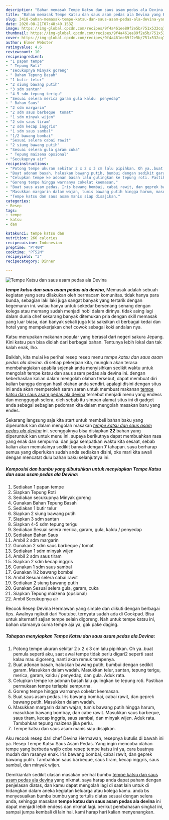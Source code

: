 ```yaml
---
description: "Bahan memasak Tempe Katsu dan saus asam pedas ala Devina yang Bisa Manjain Lidah"
title: "Bahan memasak Tempe Katsu dan saus asam pedas ala Devina yang Bisa Manjain Lidah"
slug: 3418-bahan-memasak-tempe-katsu-dan-saus-asam-pedas-ala-devina-yang-bisa-manjain-lidah
date: 2020-08-21T07:48:40.153Z
image: https://img-global.cpcdn.com/recipes/9f4a461ee89f2e5b/751x532cq70/tempe-katsu-dan-saus-asam-pedas-ala-devina-foto-resep-utama.jpg
thumbnail: https://img-global.cpcdn.com/recipes/9f4a461ee89f2e5b/751x532cq70/tempe-katsu-dan-saus-asam-pedas-ala-devina-foto-resep-utama.jpg
cover: https://img-global.cpcdn.com/recipes/9f4a461ee89f2e5b/751x532cq70/tempe-katsu-dan-saus-asam-pedas-ala-devina-foto-resep-utama.jpg
author: Elmer Webster
ratingvalue: 4.6
reviewcount: 10
recipeingredient:
- "1 papan tempe"
- " Tepung Roti"
- "secukupnya Minyak goreng"
- " Bahan Tepung Basah"
- "1 butir telur"
- "2 siung bawang putih"
- "3 sdm santan"
- "4-5 sdm tepung terigu"
- "Sesuai selera merica garam gula kaldu  penyedap"
- " Bahan Saus"
- "2 sdm margarin"
- "2 sdm saus barbeque  tomat"
- "1 sdm minyak wijen"
- "2 sdm saus tiram"
- "2 sdm kecap inggris"
- "1 sdm saus sambal"
- "1/2 bawang bombai"
- "Sesuai selera cabai rawit"
- "2 siung bawang putih"
- "Sesuai selera gula garam cuka"
- " Tepung maizena opsional"
- "Secukupnya air"
recipeinstructions:
- "Potong tempe ukuran sekitar 2 x 2 x 3 cm lalu pipihkan. Oh ya..buat pemula seperti aku, saat awal tempe tidak perlu digari2 seperti saat kalau mau digoreng, nanti akan remuk tempenya."
- "Buat adonan basah, haluskan bawang putih, bumbui dengan sedikit garam. Masukkan dalam wadah. Masukkan telur, santan, tepung terigu, merica, garam, kaldu / penyedap, dan gula. Aduk rata."
- "Celupkan tempe ke adonan basah lalu gulingkan ke tepung roti. Pastikan permukaan tempe terlapisi sempurna."
- "Goreng tempe hingga warnanya cokelat keemasan."
- "Buat saus asam pedas. Iris bawang bombai, cabai rawit, dan geprek bawang putih. Masukkan dalam wadah."
- "Masukkan margarin dalam wajan, tumis bawang putih hingga harum, masukkan bawang bombay, dan cabe rawit. Masukkan saus barbeque, saus tiram, kecap inggris, saus sambal, dan minyak wijen. Aduk rata. Tambahkan tepung maizena jika perlu."
- "Tempe katsu dan saus asam manis siap disajikan."
categories:
- Resep
tags:
- tempe
- katsu
- dan

katakunci: tempe katsu dan 
nutrition: 266 calories
recipecuisine: Indonesian
preptime: "PT40M"
cooktime: "PT52M"
recipeyield: "3"
recipecategory: Dinner

---
```



![Tempe Katsu dan saus asam pedas ala Devina](https://img-global.cpcdn.com/recipes/9f4a461ee89f2e5b/751x532cq70/tempe-katsu-dan-saus-asam-pedas-ala-devina-foto-resep-utama.jpg)

<b><i>tempe katsu dan saus asam pedas ala devina</i></b>, Memasak adalah sebuah kegiatan yang seru dilakukan oleh bermacam komunitas. tidak hanya para bunda, sebagian laki laki juga sangat banyak yang tertarik dengan kegemaran ini. walau hanya untuk sekedar bersenang senang dengan kolega atau memang sudah menjadi hobi dalam dirinya. tidak asing lagi dalam dunia chef sekarang banyak ditemukan pria dengan skill memasak yang luar biasa, dan banyak sekali juga kita saksikan di berbagai kedai dan hotel yang mempekerjakan chef cowok sebagai koki andalan nya.

Katsu merupakan makanan popular yang berasal dari negeri sakura Jepang. Kini katsu pun bisa diolah dari berbagai bahan. Tentunya lebih lokal dan tak kalah enak, lho.

Baiklah, kita mulai ke perihal resep resep menu <i>tempe katsu dan saus asam pedas ala devina</i>. di setiap pekerjaan kita, mungkin akan terasa membahagiakan apabila sejenak anda menyisihkan sedikit waktu untuk mengolah tempe katsu dan saus asam pedas ala devina ini. dengan keberhasilan kalian dalam mengolah olahan tersebut, dapat membuat diri kalian bangga dengan hasil olahan anda sendiri. apalagi disini dengan situs ini anda akan memperoleh saran saran untuk membuat makanan <u>tempe katsu dan saus asam pedas ala devina</u> tersebut menjadi menu yang endess dan menggugah selera, oleh sebab itu simpan alamat situs ini di gadget anda sebagai sebagian pedoman kita dalam mengolah masakan baru yang endes.


Sekarang langsung saja kita start untuk membeli bahan baku yang diperuntuk kan dalam mengolah masakan <u><i>tempe katsu dan saus asam pedas ala devina</i></u> ini. seenggaknya bisa disiapkan <b>22</b> bahan yang diperuntuk kan untuk menu ini. supaya berikutnya dapat membuahkan rasa yang enak dan sempurna. dan juga sempatkan waktu kita sesaat, sebab kalian akan memulainya sedikit banyak dengan <b>7</b> tahapan. saya berharap semua yang diperlukan sudah anda sediakan disini, oke mari kita awali dengan mencatat dulu bahan baku selanjutnya ini.

<!--inarticleads1-->

##### Komposisi dan bumbu yang dibutuhkan untuk menyiapkan Tempe Katsu dan saus asam pedas ala Devina:

1. Sediakan 1 papan tempe
1. Siapkan  Tepung Roti
1. Sediakan secukupnya Minyak goreng
1. Gunakan  Bahan Tepung Basah
1. Sediakan 1 butir telur
1. Siapkan 2 siung bawang putih
1. Siapkan 3 sdm santan
1. Siapkan 4-5 sdm tepung terigu
1. Sediakan Sesuai selera merica, garam, gula, kaldu / penyedap
1. Sediakan  Bahan Saus
1. Ambil 2 sdm margarin
1. Gunakan 2 sdm saus barbeque / tomat
1. Sediakan 1 sdm minyak wijen
1. Ambil 2 sdm saus tiram
1. Siapkan 2 sdm kecap inggris
1. Gunakan 1 sdm saus sambal
1. Gunakan 1/2 bawang bombai
1. Ambil Sesuai selera cabai rawit
1. Sediakan 2 siung bawang putih
1. Gunakan Sesuai selera gula, garam, cuka
1. Siapkan  Tepung maizena (opsional)
1. Ambil Secukupnya air


Recook Resep Devina Hermawan yang simple dan diikuti dengan berbagai tips. Awalnya ngikuti dari Youtube. ternyata sudah ada di Cookpad. Bisa untuk alternatif sajian tempe selain digoreng. Nah untuk tempe katsu ini, bahan utamanya cuma tempe aja ya, gak pake daging. 

<!--inarticleads2-->

##### Tahapan menyiapkan Tempe Katsu dan saus asam pedas ala Devina:

1. Potong tempe ukuran sekitar 2 x 2 x 3 cm lalu pipihkan. Oh ya..buat pemula seperti aku, saat awal tempe tidak perlu digari2 seperti saat kalau mau digoreng, nanti akan remuk tempenya.
1. Buat adonan basah, haluskan bawang putih, bumbui dengan sedikit garam. Masukkan dalam wadah. Masukkan telur, santan, tepung terigu, merica, garam, kaldu / penyedap, dan gula. Aduk rata.
1. Celupkan tempe ke adonan basah lalu gulingkan ke tepung roti. Pastikan permukaan tempe terlapisi sempurna.
1. Goreng tempe hingga warnanya cokelat keemasan.
1. Buat saus asam pedas. Iris bawang bombai, cabai rawit, dan geprek bawang putih. Masukkan dalam wadah.
1. Masukkan margarin dalam wajan, tumis bawang putih hingga harum, masukkan bawang bombay, dan cabe rawit. Masukkan saus barbeque, saus tiram, kecap inggris, saus sambal, dan minyak wijen. Aduk rata. Tambahkan tepung maizena jika perlu.
1. Tempe katsu dan saus asam manis siap disajikan.


Aku recook resep dari chef Devina Hermawan, resepnya kutulis di bawah ini ya. Resep Tempe Katsu Saus Asam Pedas. Yang ingin mencoba olahan tempe yang berbeda wajib coba resep tempe katsu ini ya, cara buatnya mudah dan rasanya enak. Iris bawang bombai, cabai rawit, dan geprek bawang putih. Tambahkan saus barbeque, saus tiram, kecap inggris, saus sambal, dan minyak wijen. 

Demikianlah sedikit ulasan masakan perihal bumbu <u>tempe katsu dan saus asam pedas ala devina</u> yang nikmat. saya harap anda dapat paham dengan penjelasan diatas, dan kamu dapat mengolah lagi di saat lain untuk di hidangkan dalam aneka kegiatan keluarga atau kolega kamu. anda bs menyesuaikan bumbu bumbu yang tertulis diatas sesuai dengan selera anda, sehingga masakan <b>tempe katsu dan saus asam pedas ala devina</b> ini dapat menjadi lebih endess dan nikmat lagi. berikut pembahasan singkat ini, sampai jumpa kembali di lain hal. kami harap hari kalian menyenangkan.
